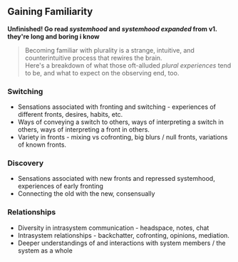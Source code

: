 ## Gaining Familiarity

**Unfinished! Go read _systemhood_ and _systemhood expanded_ from v1. they're long and boring i know**

> Becoming familiar with plurality is a strange, intuitive, and counterintuitive process that rewires the brain.<br/>
> Here's a breakdown of what those oft-alluded _plural experiences_ tend to be, and what to expect on the observing end, too.

### Switching

- Sensations associated with fronting and switching - experiences of different fronts, desires, habits, etc.
- Ways of conveying a switch to others, ways of interpreting a switch in others, ways of interpreting a front in others.
- Variety in fronts - mixing vs cofronting, big blurs / null fronts, variations of known fronts.

### Discovery

- Sensations associated with new fronts and repressed systemhood, experiences of early fronting
- Connecting the old with the new, consensually

### Relationships

- Diversity in intrasystem communication - headspace, notes, chat
- Intrasystem relationships - backchatter, cofronting, opinions, mediation.
- Deeper understandings of and interactions with system members / the system as a whole
